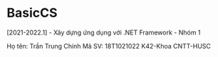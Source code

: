 # BasicCS
[2021-2022.1] - Xây dựng ứng dụng với .NET Framework - Nhóm 1

Họ tên: Trần Trung Chính
Mã SV: 18T1021022
K42-Khoa CNTT-HUSC
